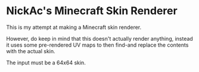 # NickAc's Minecraft Skin Renderer

This is my attempt at making a Minecraft skin renderer.

However, do keep in mind that this doesn't actually render anything, instead it uses some pre-rendered UV maps to then
find-and replace the contents with the actual skin.

The input must be a 64x64 skin.